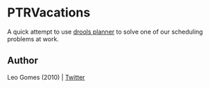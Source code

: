 PTRVacations
======

A quick attempt to use <a href="http://www.jboss.org/drools/drools-planner.html">drools planner</a> to solve one of our scheduling problems at work.


Author
------

Leo Gomes (2010) | [Twitter][t]

[t]: http://twitter.com/lgomes


